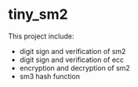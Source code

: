 # tiny_sm2

This project include:
- digit sign and verification of sm2
- digit sign and verification of ecc
- encryption and decryption of sm2
- sm3 hash function
